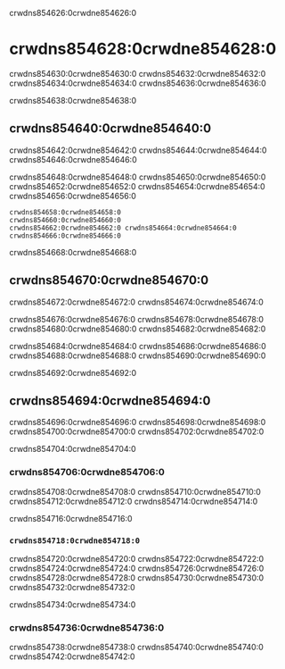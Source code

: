 crwdns854626:0crwdne854626:0
# crwdns854628:0crwdne854628:0

crwdns854630:0crwdne854630:0 crwdns854632:0crwdne854632:0 crwdns854634:0crwdne854634:0 crwdns854636:0crwdne854636:0

crwdns854638:0crwdne854638:0
## crwdns854640:0crwdne854640:0

crwdns854642:0crwdne854642:0 crwdns854644:0crwdne854644:0 crwdns854646:0crwdne854646:0

crwdns854648:0crwdne854648:0 crwdns854650:0crwdne854650:0 crwdns854652:0crwdne854652:0 crwdns854654:0crwdne854654:0 crwdns854656:0crwdne854656:0

```{figure} ../../figures/provenance.jpg
crwdns854658:0crwdne854658:0
crwdns854660:0crwdne854660:0
crwdns854662:0crwdne854662:0 crwdns854664:0crwdne854664:0 crwdns854666:0crwdne854666:0
```

crwdns854668:0crwdne854668:0
## crwdns854670:0crwdne854670:0

crwdns854672:0crwdne854672:0 crwdns854674:0crwdne854674:0

crwdns854676:0crwdne854676:0 crwdns854678:0crwdne854678:0 crwdns854680:0crwdne854680:0 crwdns854682:0crwdne854682:0

crwdns854684:0crwdne854684:0 crwdns854686:0crwdne854686:0 crwdns854688:0crwdne854688:0 crwdns854690:0crwdne854690:0

crwdns854692:0crwdne854692:0
## crwdns854694:0crwdne854694:0

crwdns854696:0crwdne854696:0 crwdns854698:0crwdne854698:0 crwdns854700:0crwdne854700:0 crwdns854702:0crwdne854702:0

crwdns854704:0crwdne854704:0
### crwdns854706:0crwdne854706:0

crwdns854708:0crwdne854708:0 crwdns854710:0crwdne854710:0 crwdns854712:0crwdne854712:0 crwdns854714:0crwdne854714:0

crwdns854716:0crwdne854716:0
### `crwdns854718:0crwdne854718:0`

crwdns854720:0crwdne854720:0 crwdns854722:0crwdne854722:0 crwdns854724:0crwdne854724:0 crwdns854726:0crwdne854726:0 crwdns854728:0crwdne854728:0 crwdns854730:0crwdne854730:0 crwdns854732:0crwdne854732:0

crwdns854734:0crwdne854734:0
### crwdns854736:0crwdne854736:0

crwdns854738:0crwdne854738:0 crwdns854740:0crwdne854740:0 crwdns854742:0crwdne854742:0
